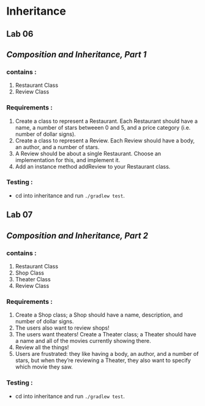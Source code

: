 # Inheritance
## Lab 06 
## *Composition and Inheritance, Part 1*

### contains :

1. Restaurant Class
2. Review Class

### Requirements :

1. Create a class to represent a Restaurant. Each Restaurant should have a name, a number of stars betweeen 0 and 5, and a price category (i.e. number of dollar signs).
2. Create a class to represent a Review. Each Review should have a body, an author, and a number of stars.
3. A Review should be about a single Restaurant. Choose an implementation for this, and implement it.
4. Add an instance method addReview to your Restaurant class.

### Testing :

* cd into inheritance and run `./gradlew test`.


## Lab 07 

## *Composition and Inheritance, Part 2*

### contains :

1. Restaurant Class
2. Shop Class
3. Theater Class
4. Review Class

### Requirements :

1. Create a Shop class; a Shop should have a name, description, and number of dollar signs.
2. The users also want to review shops!
3. The users want theaters! Create a Theater class; a Theater should have a name and all of the movies currently showing there.
4. Review all the things!
5. Users are frustrated: they like having a body, an author, and a number of stars, but when they’re reviewing a Theater, they also want to specify which movie they saw.


### Testing :

* cd into inheritance and run `./gradlew test`.